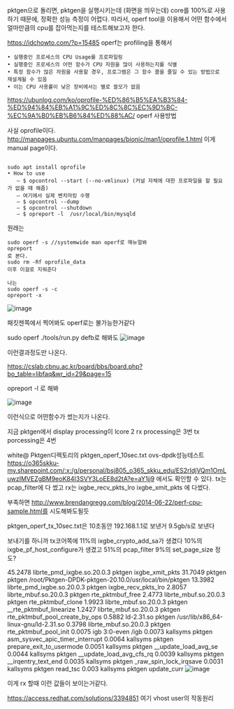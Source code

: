 pktgen으로 돌리면, pktgen을 실행시키는데 (화면을 띄우는데) 
core를 100%로 사용하기 때문에, 정확한 성능 측정이 어렵다.
따라서, operf tool을 이용해서 어떤 함수에서 얼마만큼의 cpu를 잡아먹는지를 테스트해보고자 한다.

<https://idchowto.com/?p=15485>
operf는 profiling을 통해서 
```
• 실행중인 프로세스의 CPU Usage를 프로파일링
• 실행중인 프로세스의 어떤 함수가 CPU 자원을 많이 사용하는지를 식별
• 특정 함수가 많은 자원을 사용할 경우, 프로그램은 그 함수 콜을 줄일 수 있는 방법으로 재설계될 수 있음
• 이는 CPU 사용률이 낮은 장비에서는 별로 쓸모가 없음
```
<https://ubunlog.com/ko/oprofile-%ED%86%B5%EA%B3%84-%ED%94%84%EB%A1%9C%ED%8C%8C%EC%9D%BC-%EC%9A%B0%EB%B6%84%ED%88%AC/>
operf 사용방법 

사실 oprofile이다.
<http://manpages.ubuntu.com/manpages/bionic/man1/oprofile.1.html>
이게 manual page이다. 

```

sudo apt install oprofile 
• How to use
   – $ opcontrol --start (--no-vmlinux) (커널 자체에 대한 프로파일을 할 필요가 없을 때 해줌)
   – 여기에서 실제 벤치마킹 수행
   – $ opcontrol --dump
   – $ opcontrol --shutdown
   – $ opreport -l  /usr/local/bin/mysqld
```

원래는
```
sudo operf -s //systemwide man operf로 매뉴얼봐
opreport 
로 본다.
sudo rm -Rf oprofile_data
이후 이걸로 지워준다

나는
sudo operf -s -c 
opreport -x 
```

![image](https://user-images.githubusercontent.com/47310668/115147702-426ede00-a097-11eb-9af4-839abc772027.png)

패킷젠쪽에서 찍어봐도 operf로는 불가능한거같다


sudo operf ./tools/run.py defb로 해봐도 
![image](https://user-images.githubusercontent.com/47310668/115147773-9b3e7680-a097-11eb-9391-4a72ec20c9aa.png)

이런결과정도만 나온다.

https://cslab.cbnu.ac.kr/board/bbs/board.php?bo_table=libfaq&wr_id=29&page=15

opreport -l 로 해봐

![image](https://user-images.githubusercontent.com/47310668/115147873-0be59300-a098-11eb-8b99-885b56e5635b.png)

이런식으로 어떤함수가 썼는지가 나온다.


지금 pktgen에서 display processing이 lcore 2
rx processing은 3번
tx porcessing은 4번

white@ Pktgen디렉토리의 pktgen_operf_10sec.txt
ovs-dpdk성능테스트 <https://o365skku-my.sharepoint.com/:x:/g/personal/bsj805_o365_skku_edu/ES2rIdjVQm1OmLuwzIMVEZgBM9eoK84I3SVY3LoEE8d2tA?e=aY1jj9>
에서도 확인할 수 있다.
tx는 pcap_filter에 다 썼고
rx는 ixgbe_recv_pkts_lro
ixgbe_xmit_pkts 에 다썼다.




부족하면 http://www.brendangregg.com/blog/2014-06-22/perf-cpu-sample.html를 시도해봐도될듯

pktgen_operf_tx_10sec.txt은 10초동안 192.168.1.1로 보낸거
9.5gb/s로 보낸다

보내기를 하니까 tx코어쪽에 11%의 ixgbe_crypto_add_sa가 생겼다
10%의 ixgbe_pf_host_configure가 생겼고
51%의 pcap_filter
9%의 set_page_size
정도?




45.2478		librte_pmd_ixgbe.so.20.0.3	pktgen	ixgbe_xmit_pkts
31.7049		pktgen	pktgen	/root/Pktgen-DPDK-pktgen-20.10.0/usr/local/bin/pktgen
13.3982		librte_pmd_ixgbe.so.20.0.3	pktgen	ixgbe_recv_pkts_lro
2.8057	librte_mbuf.so.20.0.3	pktgen	rte_pktmbuf_free
2.4773		librte_mbuf.so.20.0.3	pktgen	rte_pktmbuf_clone
1.9923		librte_mbuf.so.20.0.3	pktgen	__rte_pktmbuf_linearize
1.2427		librte_mbuf.so.20.0.3	pktgen	rte_pktmbuf_pool_create_by_ops
0.5882		ld-2.31.so	pktgen	/usr/lib/x86_64-linux-gnu/ld-2.31.so
0.3798		librte_mbuf.so.20.0.3	pktgen	rte_pktmbuf_pool_init
0.0075		igb	3:0-even	/igb
0.0073		kallsyms	pktgen	asm_sysvec_apic_timer_interrupt
0.0064	kallsyms	pktgen	prepare_exit_to_usermode
0.0051		kallsyms	pktgen	__update_load_avg_se
0.0044		kallsyms	pktgen	__update_load_avg_cfs_rq
0.0039		kallsyms	pktgen	__irqentry_text_end
0.0035		kallsyms	pktgen	_raw_spin_lock_irqsave
0.0031		kallsyms	pktgen	read_tsc
0.003		kallsyms	pktgen	update_curr
![image](https://user-images.githubusercontent.com/47310668/116279384-6ed6d880-a7c2-11eb-9a4d-a24a2ca16aa8.png)

이게 rx 할때 이런 값들이 보이는거같다.

<https://access.redhat.com/solutions/3394851> 여기
vhost user의 작동원리
